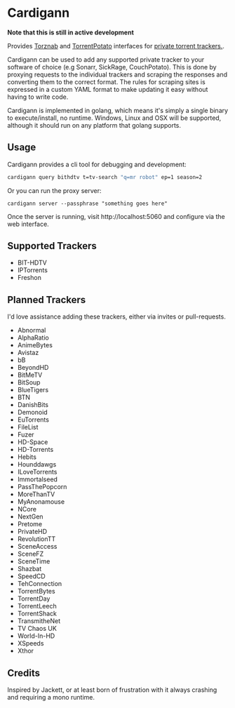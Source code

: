 Cardigann
=========

**Note that this is still in active development**

Provides [Torznab](https://github.com/Sonarr/Sonarr/wiki/Implementing-a-Torznab-indexer) and [TorrentPotato](https://github.com/CouchPotato/CouchPotatoServer/wiki/Couchpotato-torrent-provider) interfaces for [private torrent trackers.](http://lifehacker.com/5897095/whats-a-private-bittorrent-tracker-and-why-should-i-use-one).

Cardigann can be used to add any supported private tracker to your software of choice (e.g Sonarr, SickRage, CouchPotato). This is done by proxying requests to the individual trackers and scraping the responses and converting them to the correct format. The rules for scraping sites is expressed in a custom YAML format to make updating it easy without having to write code. 

Cardigann is implemented in golang, which means it's simply a single binary to execute/install, no runtime. Windows, Linux and OSX will be supported, although it should run on any platform that golang supports.

## Usage

Cardigann provides a cli tool for debugging and development:

```bash
cardigann query bithdtv t=tv-search "q=mr robot" ep=1 season=2
```

Or you can run the proxy server:

```
cardigann server --passphrase "something goes here"
```

Once the server is running, visit http://localhost:5060 and configure via the web interface.

## Supported Trackers

* BIT-HDTV
* IPTorrents
* Freshon

## Planned Trackers

I'd love assistance adding these trackers, either via invites or pull-requests. 

* Abnormal
* AlphaRatio
* AnimeBytes
* Avistaz
* bB
* BeyondHD
* BitMeTV
* BitSoup
* BlueTigers
* BTN
* DanishBits
* Demonoid
* EuTorrents
* FileList
* Fuzer
* HD-Space
* HD-Torrents
* Hebits
* Hounddawgs
* ILoveTorrents
* Immortalseed
* PassThePopcorn
* MoreThanTV
* MyAnonamouse
* NCore
* NextGen
* Pretome
* PrivateHD
* RevolutionTT
* SceneAccess
* SceneFZ
* SceneTime
* Shazbat
* SpeedCD
* TehConnection
* TorrentBytes
* TorrentDay
* TorrentLeech
* TorrentShack
* TransmitheNet
* TV Chaos UK
* World-In-HD
* XSpeeds
* Xthor

## Credits

Inspired by Jackett, or at least born of frustration with it always crashing and requiring a mono runtime.